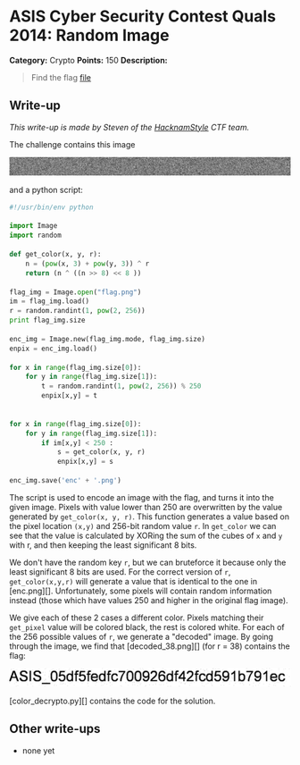 # ASIS Cyber Security Contest Quals 2014: Random Image

**Category:** Crypto
**Points:** 150
**Description:**

> Find the flag
> [file](crypto_150_8f3fd5d2bacd408904b8406c19183c23)

## Write-up

_This write-up is made by Steven of the [HacknamStyle](http://hacknamstyle.net/) CTF team._

The challenge contains this image 

![](enc.png)

and a python script:

```python
#!/usr/bin/env python

import Image
import random

def get_color(x, y, r):
	n = (pow(x, 3) + pow(y, 3)) ^ r
	return (n ^ ((n >> 8) << 8 ))

flag_img = Image.open("flag.png")
im = flag_img.load()
r = random.randint(1, pow(2, 256))
print flag_img.size

enc_img = Image.new(flag_img.mode, flag_img.size)
enpix = enc_img.load()

for x in range(flag_img.size[0]):
	for y in range(flag_img.size[1]):
		t = random.randint(1, pow(2, 256)) % 250
		enpix[x,y] = t


for x in range(flag_img.size[0]):
	for y in range(flag_img.size[1]):
		if im[x,y] < 250 :
			s = get_color(x, y, r)
			enpix[x,y] = s
		
enc_img.save('enc' + '.png')
```

The script is used to encode an image with the flag, and turns it into the given image.
Pixels with value lower than 250 are overwritten by the value generated by ```get_color(x, y, r)```.
This function generates a value based on the pixel location ```(x,y)``` and 256-bit random value ```r```.
In ```get_color``` we can see that the value is calculated by XORing the sum of the cubes of ```x``` and ```y``` with r, and then keeping the least significant 8 bits.


We don't have the random key ```r```, but we can bruteforce it because only the least significant 8 bits are used.
For the correct version of ```r```, ```get_color(x,y,r)``` will generate a value that is identical to the one in [enc.png][].
Unfortunately, some pixels will contain random information instead (those which have values 250 and higher in the original flag image).

We give each of these 2 cases a different color. Pixels matching their ```get_pixel``` value will be colored black, the rest is colored white.
For each of the 256 possible values of ```r```, we generate a "decoded" image.
By going through the image, we find that [decoded_38.png][] (for r = 38) contains the flag:

![](decoded_38.png)

[color_decrypto.py][] contains the code for the solution.

## Other write-ups

* none yet
